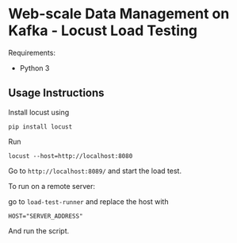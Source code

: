 # Web-scale Data Management on Kafka - Locust Load Testing

Requirements:
* Python 3

## Usage Instructions
Install locust using 
```
pip install locust
```

Run
```
locust --host=http://localhost:8080
```

Go to `http://localhost:8089/` and start the load test.

To run on a remote server:

go to `load-test-runner` and replace the host with
```
HOST="SERVER_ADDRESS"
```
And run the script.